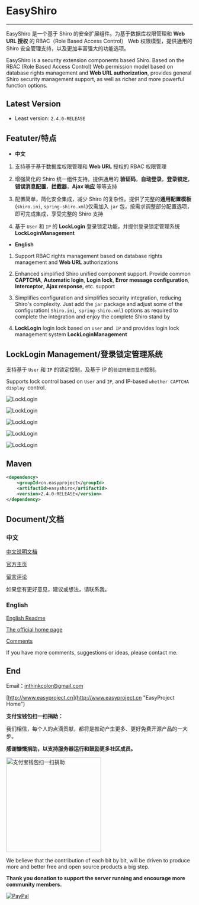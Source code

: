 # EasyShiro 

---------------

EasyShiro 是一个基于 Shiro 的安全扩展组件。为基于数据库权限管理和 **Web URL 授权** 的 RBAC（Role Based Access Control） Web 权限模型，提供通用的 Shiro 安全管理支持，以及更加丰富强大的功能选项。


EasyShiro is a security extension components based Shiro. Based on the RBAC (Role Based Access Control) Web permission model based on database rights management and **Web URL authorization**, provides general Shiro security management support, as well as richer and more powerful function options.

## Latest Version

- Least version:  `2.4.0-RELEASE`



## Featuter/特点

- **中文**

 1. 支持基于基于数据库权限管理和 **Web URL** 授权的 RBAC 权限管理

 2. 增强简化的 Shiro 统一组件支持。提供通用的 **验证码**，**自动登录**，**登录锁定**，**错误消息配置**，**拦截器**，**Ajax 响应** 等等支持
 
 3. 配置简单，简化安全集成，减少 Shiro 的复杂性。提供了完整的**通用配置模板**(`shiro.ini`, `spring-shiro.xml`)仅需加入 `jar` 包，按需求调整部分配置选项，即可完成集成，享受完整的 Shiro 支持

 4. 基于 `User` 和 `IP` 的 **LockLogin** 登录锁定功能，并提供登录锁定管理系统 **LockLoginManagement**

- **English**

 1. Support RBAC rights management based on database rights management and **Web URL** authorizations
 
 2. Enhanced simplified Shiro unified component support. Provide common **CAPTCHA**, **Automatic login**, **Login lock**, **Error message configuration**, **Interceptor**, **Ajax response**, etc. support
 
 3. Simplifies configuration and simplifies security integration, reducing Shiro's complexity. Just add the `jar` package and adjust some of the configuration( `Shiro.ini`,` spring-shiro.xml`)  options as required to complete the integration and enjoy the complete Shiro stand by
 
 4. **LockLogin** login lock based on `User` and` IP` and provides login lock management system **LockLoginManagement**


## LockLogin Management/登录锁定管理系统

支持基于 `User` 和  `IP` 的锁定控制，及基于 IP 的`验证码是否显示`控制。

Supports lock control based on `User` and `IP`, and IP-based `whether CAPTCHA display `control.

![LockLogin](doc/images/locklogin1.png)

![LockLogin](doc/images/locklogin2.png)

![LockLogin](doc/images/locklogin3.png)

![LockLogin](doc/images/locklogin4.png)

![LockLogin](doc/images/locklogin5.png)



## Maven

```XML
<dependency>
    <groupId>cn.easyproject</groupId>
    <artifactId>easyshiro</artifactId>
    <version>2.4.0-RELEASE</version>
</dependency>
```



## Document/文档

### 中文

[中文说明文档](doc/readme-zh-CN.md)

[官方主页](http://www.easyproject.cn/easyshiro/zh-cn/index.jsp '官方主页')

[留言评论](http://www.easyproject.cn/easyshiro/zh-cn/index.jsp#donation '留言评论')

如果您有更好意见，建议或想法，请联系我。

### English

[English Readme](doc/readme-en.md)

[The official home page](http://www.easyproject.cn/easyshiro/en/index.jsp 'The official home page')

[Comments](http://www.easyproject.cn/easyshiro/en/index.jsp#donation 'Comments')

If you have more comments, suggestions or ideas, please contact me.

## End

Email：<inthinkcolor@gmail.com>

[http://www.easyproject.cn](http://www.easyproject.cn "EasyProject Home")


**支付宝钱包扫一扫捐助：**

我们相信，每个人的点滴贡献，都将是推动产生更多、更好免费开源产品的一大步。

**感谢慷慨捐助，以支持服务器运行和鼓励更多社区成员。**

<img alt="支付宝钱包扫一扫捐助" src="http://www.easyproject.cn/images/s.png"  title="支付宝钱包扫一扫捐助"  height="256" width="256"></img>



We believe that the contribution of each bit by bit, will be driven to produce more and better free and open source products a big step.

**Thank you donation to support the server running and encourage more community members.**

[![PayPal](http://www.easyproject.cn/images/paypaldonation5.jpg)](https://www.paypal.me/easyproject/10 "Make payments with PayPal - it's fast, free and secure!")

